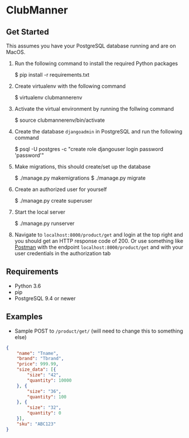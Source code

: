 # ClubManner

## Get Started

This assumes you have your PostgreSQL database running and are on MacOS.

1. Run the following command to install the required Python packages
    
    $ pip install -r requirements.txt

2. Create virtualenv with the following command

    $ virtualenv clubmannerenv

3. Activate the virtual environment by running the follwing command

    $ source clubmannerenv/bin/activate

3. Create the database `djangoadmin` in PostgreSQL and run the following command

    $ psql -U postgres -c "create role djangouser login password 'password'"

4. Make migrations, this should create/set up the database

    $ ./manage.py makemigrations
    $ ./manage.py migrate

5. Create an authorized user for yourself

    $ ./manage.py create superuser

6. Start the local server

    $ ./manage.py runserver

7. Navigate to `localhost:8000/product/get` and login at the top right and you should get an HTTP response code of 200. Or use something like [Postman](https://www.getpostman.com/) with the endpoint `localhost:8000/product/get` and with your user credentials in the authorization tab


## Requirements

+ Python 3.6
+ pip
+ PostgreSQL 9.4 or newer

## Examples

+ Sample POST to `/product/get/` (will need to change this to something else)

```JSON
{
    "name": "Tname",
    "brand": "Tbrand",
    "price": 999.99,
    "size_data": [{
        "size": "42",
        "quantity": 10000
    }, {
        "size": "36",
        "quantity": 100
    }, {
        "size": "32",
        "quantity": 0
    }],
    "sku": "ABC123"
}
```